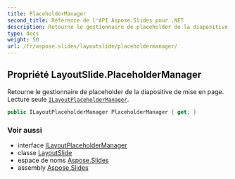 ```yaml
---
title: PlaceholderManager
second_title: Référence de l'API Aspose.Slides pour .NET
description: Retourne le gestionnaire de placeholder de la diapositive de mise en page. Lecture seule ILayoutPlaceholderManageraspose.slides/ilayoutplaceholdermanager.
type: docs
weight: 50
url: /fr/aspose.slides/layoutslide/placeholdermanager/
---
```


## Propriété LayoutSlide.PlaceholderManager

Retourne le gestionnaire de placeholder de la diapositive de mise en page. Lecture seule [`ILayoutPlaceholderManager`](../../ilayoutplaceholdermanager).

```csharp
public ILayoutPlaceholderManager PlaceholderManager { get; }
```

### Voir aussi

* interface [ILayoutPlaceholderManager](../../ilayoutplaceholdermanager)
* classe [LayoutSlide](../../layoutslide)
* espace de noms [Aspose.Slides](../../layoutslide)
* assembly [Aspose.Slides](../../../)

<!-- NE PAS ÉDITER : généré par xmldocmd pour Aspose.Slides.dll -->